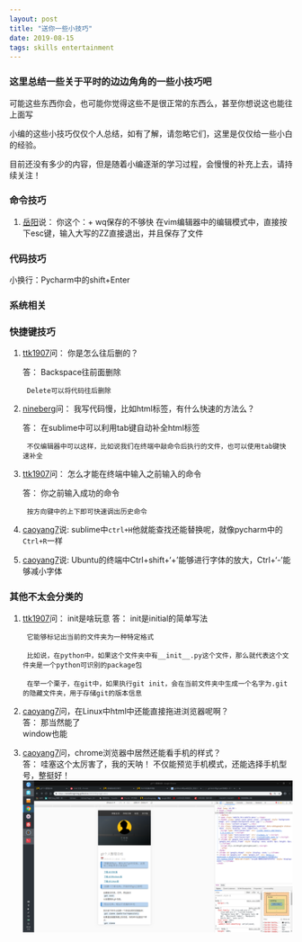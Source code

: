 ```yaml
---
layout: post
title: "送你一些小技巧"
date: 2019-08-15 
tags: skills entertainment 
---
```



### 这里总结一些关于平时的边边角角的一些小技巧吧

可能这些东西你会，也可能你觉得这些不是很正常的东西么，甚至你想说这也能往上面写

小编的这些小技巧仅仅个人总结，如有了解，请忽略它们，这里是仅仅给一些小白的经验。

目前还没有多少的内容，但是随着小编逐渐的学习过程，会慢慢的补充上去，请持续关注！

### 命令技巧
1. [岳阳](https://1978413822.githup.io)说：    你这个：+ wq保存的不够快
    在vim编辑器中的编辑模式中，直接按下esc键，输入大写的ZZ直接退出，并且保存了文件

### 代码技巧
    
小换行：Pycharm中的shift+Enter

### 系统相关

### 快捷键技巧
1. [ttk1907](https://ttk1907.github.io/)问：        你是怎么往后删的？

    答：
        Backspace往前面删除
        
        Delete可以将代码往后删除

2. [nineberg](https://nineberg.github.io/)问：        我写代码慢，比如html标签，有什么快速的方法么？

    答：
        在sublime中可以利用tab键自动补全html标签

        不仅编辑器中可以这样，比如说我们在终端中敲命令后执行的文件，也可以使用tab键快速补全

3. [ttk1907](https://ttk1907.github.io/)问：        怎么才能在终端中输入之前输入的命令        

    答：
        你之前输入成功的命令

        按方向键中的上下即可快速调出历史命令

4. [caoyang7](https://caoyang7.github.io/)说:
    sublime中`ctrl+H`他就能查找还能替换呢，就像pycharm中的`Ctrl+R`一样

5. [caoyang7](https://caoyang7.github.io/)说:
    Ubuntu的终端中Ctrl+shift+‘+’能够进行字体的放大，Ctrl+‘-’能够减小字体  

### 其他不太会分类的        
1. [ttk1907](https://ttk1907.github.io/)问：        init是啥玩意
    答：
        init是initial的简单写法

        它能够标记出当前的文件夹为一种特定格式

        比如说，在python中，如果这个文件夹中有__init__.py这个文件，那么就代表这个文件夹是一个python可识别的package包

        在举一个栗子，在git中，如果执行git init，会在当前文件夹中生成一个名字为.git的隐藏文件夹，用于存储git的版本信息

2. [caoyang7](https://caoyang7.github.io/)问，在Linux中html中还能直接拖进浏览器呢啊？  
    答：
        那当然能了  
        window也能

3. [caoyang7](https://caoyang7.github.io/)问，chrome浏览器中居然还能看手机的样式？  
    答：
        哇塞这个太厉害了，我的天呐！
        不仅能预览手机模式，还能选择手机型号，整挺好！  
![imgdes](/images/posts/technology/chrome-phone.png)    



<br>

